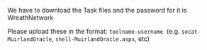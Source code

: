 
We have to download the Task files and the password for it is 
WreathNetwork

Please upload these in the format: `toolname-username` 
(e.g. `socat-MuirlandOracle`, `shell-MuirlandOracle.aspx`, etc)


